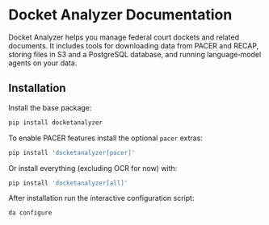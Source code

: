 # Docket Analyzer Documentation

Docket Analyzer helps you manage federal court dockets and related documents. It
includes tools for downloading data from PACER and RECAP, storing files in S3 and
a PostgreSQL database, and running language‑model agents on your data.

## Installation

Install the base package:

```bash
pip install docketanalyzer
```

To enable PACER features install the optional `pacer` extras:

```bash
pip install 'docketanalyzer[pacer]'
```

Or install everything (excluding OCR for now) with:

```bash
pip install 'docketanalyzer[all]'
```

After installation run the interactive configuration script:

```bash
da configure
```
